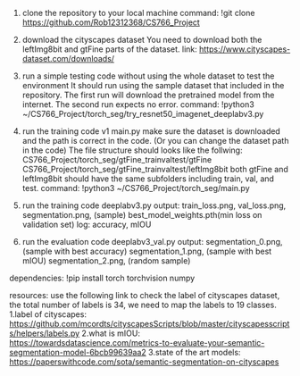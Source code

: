 1. clone the repository to your local machine
command: !git clone https://github.com/Rob12312368/CS766_Project

2. download the cityscapes dataset
You need to download both the leftImg8bit and gtFine parts of the dataset.
link: https://www.cityscapes-dataset.com/downloads/

3. run a simple testing code without using the whole dataset to test the environment
It should run using the sample dataset that included in the repository.
The first run will download the pretrained model from the internet. The second run expects no error.
command: !python3 ~/CS766_Project/torch_seg/try_resnet50_imagenet_deeplabv3.py

4. run the training code v1 main.py
make sure the dataset is downloaded and the path is correct in the code. (Or you can change the dataset path in the code)
The file structure should looks like the follwing:
CS766_Project/torch_seg/gtFine_trainvaltest/gtFine
CS766_Project/torch_seg/gtFine_trainvaltest/leftImg8bit
both gtFine and leftImg8bit should have the same subfolders including train, val, and test.
command: !python3 ~/CS766_Project/torch_seg/main.py

5. run the training code deeplabv3.py
output: 
train_loss.png, 
val_loss.png, 
segmentation.png, (sample)
best_model_weights.pth(min loss on validation set)
log:
accuracy, mIOU

6. run the evaluation code deeplabv3_val.py
output:
segmentation_0.png, (sample with best accuracy)
segmentation_1.png, (sample with best mIOU)
segmentation_2.png, (random sample)

dependencies:
!pip install torch torchvision numpy

resources:
use the following link to check the label of cityscapes dataset, the total number of labels is 34, we need to map the labels to 19 classes.
1.label of cityscapes: https://github.com/mcordts/cityscapesScripts/blob/master/cityscapesscripts/helpers/labels.py
2.what is mIOU: https://towardsdatascience.com/metrics-to-evaluate-your-semantic-segmentation-model-6bcb99639aa2
3.state of the art models: https://paperswithcode.com/sota/semantic-segmentation-on-cityscapes

